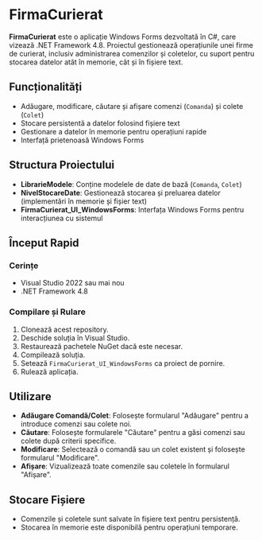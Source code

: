 # FirmaCurierat

**FirmaCurierat** este o aplicație Windows Forms dezvoltată în C#, care vizează .NET Framework 4.8. Proiectul gestionează operațiunile unei firme de curierat, inclusiv administrarea comenzilor și coletelor, cu suport pentru stocarea datelor atât în memorie, cât și în fișiere text.

## Funcționalități

- Adăugare, modificare, căutare și afișare comenzi (`Comanda`) și colete (`Colet`)
- Stocare persistentă a datelor folosind fișiere text
- Gestionare a datelor în memorie pentru operațiuni rapide
- Interfață prietenoasă Windows Forms

## Structura Proiectului

- **LibrarieModele**: Conține modelele de date de bază (`Comanda`, `Colet`)
- **NivelStocareDate**: Gestionează stocarea și preluarea datelor (implementări în memorie și fișier text)
- **FirmaCurierat_UI_WindowsForms**: Interfața Windows Forms pentru interacțiunea cu sistemul

## Început Rapid

### Cerințe

- Visual Studio 2022 sau mai nou
- .NET Framework 4.8

### Compilare și Rulare

1. Clonează acest repository.
2. Deschide soluția în Visual Studio.
3. Restaurează pachetele NuGet dacă este necesar.
4. Compilează soluția.
5. Setează `FirmaCurierat_UI_WindowsForms` ca proiect de pornire.
6. Rulează aplicația.

## Utilizare

- **Adăugare Comandă/Colet**: Folosește formularul "Adăugare" pentru a introduce comenzi sau colete noi.
- **Căutare**: Folosește formularele "Căutare" pentru a găsi comenzi sau colete după criterii specifice.
- **Modificare**: Selectează o comandă sau un colet existent și folosește formularul "Modificare".
- **Afișare**: Vizualizează toate comenzile sau coletele în formularul "Afișare".

## Stocare Fișiere

- Comenzile și coletele sunt salvate în fișiere text pentru persistență.
- Stocarea în memorie este disponibilă pentru operațiuni temporare.




